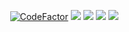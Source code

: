 
<p align="center">
    <a href="https://www.codefactor.io/repository/github/newkanekibot/newbot"><img src="https://www.codefactor.io/repository/github/newkanekibot/newbot/badge?s=745e055fa302e5a4447c78cc7209bfcac5798841" alt="CodeFactor" /></a>
    <a href="https://github.com/newkanekibot/newbot"> <img src="https://img.shields.io/github/repo-size/newkanekibot/newbot?color=orange&logo=github&logoColor=green&style=for-the-badge" /></a>
    <a href="https://github.com/idzero23/newbot/commits/prince"> <img src="https://img.shields.io/github/last-commit/idzero23/newbot?color=brown&logo=github&logoColor=green&style=for-the-badge" /></a>
    <a href="https://github.com/newkanekibot/newbot/issues"> <img src="https://img.shields.io/github/issues/newkanekibot/newbot?color=blueviolet&logo=github&logoColor=green&style=for-the-badge" /></a>
    <a href="https://pypi.org/project/Telethon/"> <img src="https://img.shields.io/pypi/v/telethon?color=yellow&label=telethon&logo=python&logoColor=green&style=for-the-badge" /></a>
</p>
